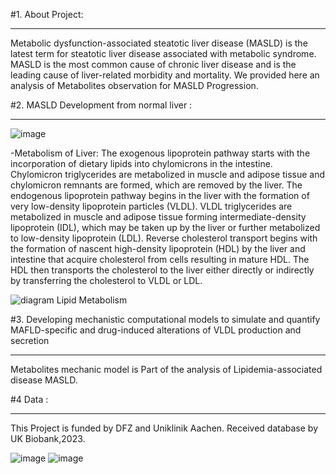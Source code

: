#1.  About Project: 
___________________________________________________________________________________________________________________________________________________________________________________________________________________________

Metabolic dysfunction-associated steatotic liver disease (MASLD) is the latest term for steatotic liver disease associated with metabolic syndrome. MASLD is the most common cause of chronic liver disease and is the leading cause of liver-related morbidity and mortality. 
We provided here an analysis of Metabolites observation for MASLD Progression. 

#2. MASLD Development from normal liver : 
___________________________________________________________________________________________________________________________________________________________________________________________________________________________

![image](https://github.com/Meet2197/Metabolites-Visualisation/assets/125220294/de02ecc0-0049-435b-95c6-e35026025661)

-Metabolism of Liver:  The exogenous lipoprotein pathway starts with the incorporation of dietary lipids into chylomicrons in the intestine. Chylomicron triglycerides are metabolized in muscle and adipose tissue and chylomicron remnants are formed, which are removed by the liver. The endogenous lipoprotein pathway begins in the liver with the formation of very low-density lipoprotein particles (VLDL). VLDL triglycerides are metabolized in muscle and adipose tissue forming intermediate-density lipoprotein (IDL), which may be taken up by the liver or further metabolized to low-density lipoprotein (LDL). Reverse cholesterol transport begins with the formation of nascent high-density lipoprotein (HDL) by the liver and intestine that acquire cholesterol from cells resulting in mature HDL. The HDL then transports the cholesterol to the liver either directly or indirectly by transferring the cholesterol to VLDL or LDL.

![diagram Lipid Metabolism](https://github.com/Meet2197/Metabolites-Visualisation/assets/125220294/55a57765-c536-4852-96fb-a76e04d3d7ec)


#3.  Developing mechanistic computational models to simulate and quantify MAFLD-specific and drug-induced alterations of VLDL production and secretion
___________________________________________________________________________________________________________________________________________________________________________________________________________________________
Metabolites mechanic model is Part of the analysis of Lipidemia-associated disease MASLD. 

#4 Data :
___________________________________________________________________________________________________________________________________________________________________________________________________________________________
This Project is funded by DFZ and Uniklinik Aachen. Received database by UK Biobank,2023. 

![image](https://github.com/Meet2197/Metabolites-Visualisation/assets/125220294/4f34da6e-32ad-4356-8f3d-3016dc9fcdf5)  ![image](https://github.com/Meet2197/Metabolites-Visualisation/assets/125220294/50f14128-a55f-4e4a-83af-75b7ebe9a583)
